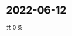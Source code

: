 # 2022-06-12

共 0 条

<!-- BEGIN WEIBO -->
<!-- 最后更新时间 Sun Jun 12 2022 18:12:54 GMT+0800 (China Standard Time) -->

<!-- END WEIBO -->
